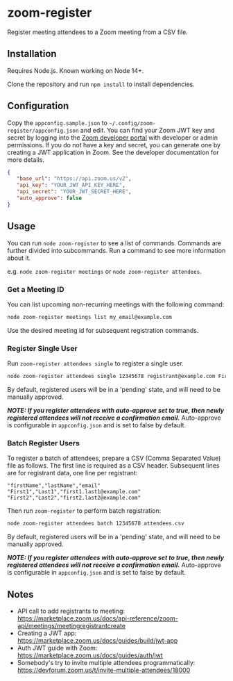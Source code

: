 # zoom-register

Register meeting attendees to a Zoom meeting from a CSV file.

## Installation

Requires Node.js. Known working on Node 14+.

Clone the repository and run `npm install` to install dependencies.

## Configuration

Copy the `appconfig.sample.json` to `~/.config/zoom-register/appconfig.json` and edit. You can find your Zoom JWT key and secret by logging into the [Zoom developer portal](https://developers.zoom.us/) with developer or admin permissions. If you do not have a key and secret, you can generate one by creating a JWT application in Zoom. See the developer documentation for more details.

```json
{
   "base_url": "https://api.zoom.us/v2",
   "api_key": "YOUR_JWT_API_KEY_HERE",
   "api_secret": "YOUR_JWT_SECRET_HERE",
   "auto_approve": false
}
```

## Usage

You can run `node zoom-register` to see a list of commands. Commands are further divided into subcommands. Run a command to see more information about it.

e.g. `node zoom-register meetings` or `node zoom-register attendees`.

### Get a Meeting ID

You can list upcoming non-recurring meetings with the following command:

```sh
node zoom-register meetings list my_email@example.com
```

Use the desired meeting id for subsequent registration commands.

### Register Single User

Run `zoom-register attendees single` to register a single user.

```sh
node zoom-register attendees single 12345678 registrant@example.com Firstname Lastname
```

By default, registered users will be in a 'pending' state, and will need to be manually approved.

***NOTE: If you register attendees with auto-approve set to true, then newly registered attendees will not receive a confirmation email.*** Auto-approve is configurable in `appconfig.json` and is set to false by default.



### Batch Register Users

To register a batch of attendees, prepare a CSV (Comma Separated Value) file as follows. The first line is required as a CSV header. Subsequent lines are for registrant data, one line per registrant:

```csv
"firstName","lastName","email"
"First1","Last1","first1.last1@example.com"
"First2","Last2","first2.last2@example.com"
```

Then run `zoom-register` to perform batch registration:

```sh
node zoom-register attendees batch 12345678 attendees.csv
```

By default, registered users will be in a 'pending' state, and will need to be manually approved.

***NOTE: If you register attendees with auto-approve set to true, then newly registered attendees will not receive a confirmation email.*** Auto-approve is configurable in `appconfig.json` and is set to false by default.

## Notes

- API call to add registrants to meeting: https://marketplace.zoom.us/docs/api-reference/zoom-api/meetings/meetingregistrantcreate
- Creating a JWT app: https://marketplace.zoom.us/docs/guides/build/jwt-app
- Auth JWT guide with Zoom: https://marketplace.zoom.us/docs/guides/auth/jwt
- Somebody's try to invite multiple attendees programmatically: https://devforum.zoom.us/t/invite-multiple-attendees/18000
